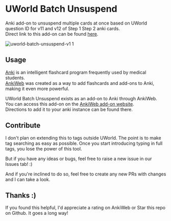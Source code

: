 # UWorld Batch Unsuspend
Anki add-on to unsuspend multiple cards at once based on UWorld question ID for v11 and v12 of Step 1 Step 2 anki cards. <br>
Direct link to this add-on can be found [here](https://ankiweb.net/shared/info/899971795).

![uworld-batch-unsuspend-v1 1](https://github.com/Osborw/uworld-batch-unsuspend/assets/32249906/f35ad73d-37b8-414f-ab79-eaebae6f3413)

## Usage
[Anki](https://apps.ankiweb.net/) is an intelligent flashcard program frequently used by medical students. <br>
[AnkiWeb](https://ankiweb.net/) was created as a way to add flashcards and add-ons to Anki, making it even more powerful.

UWorld Batch Unsuspend exists as an add-on to Anki through AnkiWeb. <br>
You can access this add-on on the [AnkiWeb add-on website](https://ankiweb.net/shared/addons).<br>
Directions to add it to your anki instance can be found there.

## Contribute
I don't plan on extending this to tags outside UWorld. The point is to make tag searching as easy as possible. Once you start introducing typing in full tags, you lose the power of this tool.

But if you have any ideas or bugs, feel free to raise a new issue in our Issues tab! :)

And if you're inclined to do so, feel free to create any new PRs with changes and I can take a look.

## Thanks :)

If you found this helpful, I'd appreciate a rating on AnkiWeb or Star this repo on Github. It goes a long way!

